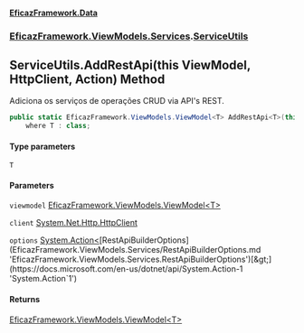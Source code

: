 #### [EficazFramework.Data](EficazFrameworkData.md 'EficazFramework Data')
### [EficazFramework.ViewModels.Services](EficazFrameworkData.md#EficazFramework.ViewModels.Services 'EficazFramework.ViewModels.Services').[ServiceUtils](EficazFramework.ViewModels.Services/ServiceUtils.md 'EficazFramework.ViewModels.Services.ServiceUtils')

## ServiceUtils.AddRestApi<T>(this ViewModel<T>, HttpClient, Action<RestApiBuilderOptions>) Method

Adiciona os serviços de operações CRUD via API's REST.

```csharp
public static EficazFramework.ViewModels.ViewModel<T> AddRestApi<T>(this EficazFramework.ViewModels.ViewModel<T> viewmodel, System.Net.Http.HttpClient client, System.Action<EficazFramework.ViewModels.Services.RestApiBuilderOptions> options=null)
    where T : class;
```
#### Type parameters

<a name='EficazFramework.ViewModels.Services.ServiceUtils.AddRestApi_T_(thisEficazFramework.ViewModels.ViewModel_T_,System.Net.Http.HttpClient,System.Action_EficazFramework.ViewModels.Services.RestApiBuilderOptions_).T'></a>

`T`
#### Parameters

<a name='EficazFramework.ViewModels.Services.ServiceUtils.AddRestApi_T_(thisEficazFramework.ViewModels.ViewModel_T_,System.Net.Http.HttpClient,System.Action_EficazFramework.ViewModels.Services.RestApiBuilderOptions_).viewmodel'></a>

`viewmodel` [EficazFramework.ViewModels.ViewModel&lt;](EficazFramework.ViewModels/ViewModel_T_.md 'EficazFramework.ViewModels.ViewModel<T>')[T](EficazFramework.ViewModels.Services/ServiceUtils/AddRestApi_T_(thisViewModel_T_,HttpClient,Action_RestApiBuilderOptions_).md#EficazFramework.ViewModels.Services.ServiceUtils.AddRestApi_T_(thisEficazFramework.ViewModels.ViewModel_T_,System.Net.Http.HttpClient,System.Action_EficazFramework.ViewModels.Services.RestApiBuilderOptions_).T 'EficazFramework.ViewModels.Services.ServiceUtils.AddRestApi<T>(this EficazFramework.ViewModels.ViewModel<T>, System.Net.Http.HttpClient, System.Action<EficazFramework.ViewModels.Services.RestApiBuilderOptions>).T')[&gt;](EficazFramework.ViewModels/ViewModel_T_.md 'EficazFramework.ViewModels.ViewModel<T>')

<a name='EficazFramework.ViewModels.Services.ServiceUtils.AddRestApi_T_(thisEficazFramework.ViewModels.ViewModel_T_,System.Net.Http.HttpClient,System.Action_EficazFramework.ViewModels.Services.RestApiBuilderOptions_).client'></a>

`client` [System.Net.Http.HttpClient](https://docs.microsoft.com/en-us/dotnet/api/System.Net.Http.HttpClient 'System.Net.Http.HttpClient')

<a name='EficazFramework.ViewModels.Services.ServiceUtils.AddRestApi_T_(thisEficazFramework.ViewModels.ViewModel_T_,System.Net.Http.HttpClient,System.Action_EficazFramework.ViewModels.Services.RestApiBuilderOptions_).options'></a>

`options` [System.Action&lt;](https://docs.microsoft.com/en-us/dotnet/api/System.Action-1 'System.Action`1')[RestApiBuilderOptions](EficazFramework.ViewModels.Services/RestApiBuilderOptions.md 'EficazFramework.ViewModels.Services.RestApiBuilderOptions')[&gt;](https://docs.microsoft.com/en-us/dotnet/api/System.Action-1 'System.Action`1')

#### Returns
[EficazFramework.ViewModels.ViewModel&lt;](EficazFramework.ViewModels/ViewModel_T_.md 'EficazFramework.ViewModels.ViewModel<T>')[T](EficazFramework.ViewModels.Services/ServiceUtils/AddRestApi_T_(thisViewModel_T_,HttpClient,Action_RestApiBuilderOptions_).md#EficazFramework.ViewModels.Services.ServiceUtils.AddRestApi_T_(thisEficazFramework.ViewModels.ViewModel_T_,System.Net.Http.HttpClient,System.Action_EficazFramework.ViewModels.Services.RestApiBuilderOptions_).T 'EficazFramework.ViewModels.Services.ServiceUtils.AddRestApi<T>(this EficazFramework.ViewModels.ViewModel<T>, System.Net.Http.HttpClient, System.Action<EficazFramework.ViewModels.Services.RestApiBuilderOptions>).T')[&gt;](EficazFramework.ViewModels/ViewModel_T_.md 'EficazFramework.ViewModels.ViewModel<T>')